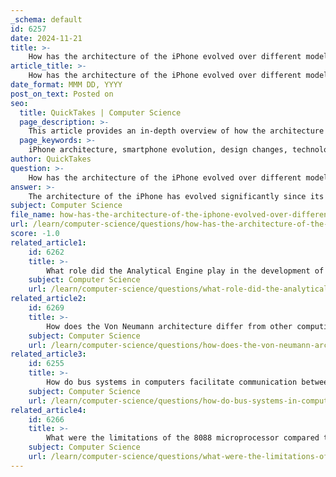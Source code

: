```yaml
---
_schema: default
id: 6257
date: 2024-11-21
title: >-
    How has the architecture of the iPhone evolved over different models?
article_title: >-
    How has the architecture of the iPhone evolved over different models?
date_format: MMM DD, YYYY
post_on_text: Posted on
seo:
  title: QuickTakes | Computer Science
  page_description: >-
    This article provides an in-depth overview of how the architecture of the iPhone has evolved from its initial release in 2007 to the latest models. It highlights significant changes in design, technology, and user experience throughout the years.
  page_keywords: >-
    iPhone architecture, smartphone evolution, design changes, technology advancements, Apple design philosophy, Retina display, Face ID, camera innovations, USB-C transition, A16 Bionic chip
author: QuickTakes
question: >-
    How has the architecture of the iPhone evolved over different models?
answer: >-
    The architecture of the iPhone has evolved significantly since its initial release in 2007, reflecting advancements in technology, design, and user experience. Here’s a detailed overview of how the architecture has changed across different iPhone models:\n\n### 1. **Initial Release and Design Philosophy (iPhone 2G - 2007)**\nThe first iPhone, known as the iPhone 2G, introduced a revolutionary design with a 3.5-inch touchscreen and a minimalist aesthetic. It combined the functionalities of a phone, an iPod, and an internet communicator, setting the stage for future smartphones. The architecture was primarily focused on integrating hardware and software seamlessly, a hallmark of Apple's design philosophy.\n\n### 2. **Introduction of 3G and App Store (iPhone 3G - 2008)**\nThe iPhone 3G brought 3G connectivity and GPS capabilities, enhancing its functionality. The introduction of the App Store in 2008 allowed third-party applications, significantly expanding the device's capabilities and user engagement.\n\n### 3. **Performance Enhancements (iPhone 3GS - 2009)**\nThe iPhone 3GS featured improved performance with a faster processor and better graphics capabilities. This model also introduced video recording, showcasing Apple's focus on multimedia capabilities.\n\n### 4. **Retina Display and Multitasking (iPhone 4 - 2010)**\nThe iPhone 4 introduced the Retina display, which offered a higher pixel density for sharper images. It also marked the transition to a glass and stainless steel design, enhancing durability and aesthetics. The introduction of multitasking capabilities in iOS 4 allowed users to switch between apps seamlessly.\n\n### 5. **Siri and Dual Cameras (iPhone 4S - 2011)**\nThe iPhone 4S introduced Siri, Apple's voice-activated assistant, and a dual-camera system, enhancing photography and user interaction. This model emphasized the integration of AI and improved camera technology.\n\n### 6. **Larger Displays and Enhanced Performance (iPhone 6 and 6 Plus - 2014)**\nWith the iPhone 6 and 6 Plus, Apple embraced larger screen sizes, catering to consumer demand for bigger displays. The architecture included the A8 chip, which improved performance and energy efficiency.\n\n### 7. **All-Screen Design and Face ID (iPhone X - 2017)**\nThe iPhone X marked a significant design shift with an all-screen front and the removal of the home button. It introduced Face ID, a facial recognition system, replacing Touch ID. This model showcased Apple's commitment to innovative user interfaces and security features.\n\n### 8. **Camera Innovations and Pro Models (iPhone 11 Pro - 2019)**\nThe iPhone 11 Pro introduced a triple-camera system, enhancing photography capabilities with features like Night mode. The Pro models emphasized professional-grade performance, catering to content creators.\n\n### 9. **Dynamic Island and 48MP Camera (iPhone 14 Pro - 2022)**\nThe iPhone 14 Pro introduced the Dynamic Island feature, replacing the notch with a more interactive display area. It also upgraded the camera system to 48MP, reflecting advancements in imaging technology.\n\n### 10. **USB-C Transition and Performance (iPhone 15 - 2023)**\nThe iPhone 15 series marked a significant change by replacing the Lightning port with USB-C, aligning with industry standards. The introduction of the A16 Bionic chip in the Pro models further enhanced performance, supporting advanced features like high-speed data transfer.\n\n### Conclusion\nThe evolution of the iPhone's architecture reflects a continuous commitment to innovation, user experience, and technological advancement. Each generation has built upon the last, introducing new features and capabilities that have shaped the smartphone industry. From the original iPhone's groundbreaking design to the latest models' sophisticated technology, Apple has consistently pushed the boundaries of what a smartphone can do.
subject: Computer Science
file_name: how-has-the-architecture-of-the-iphone-evolved-over-different-models.md
url: /learn/computer-science/questions/how-has-the-architecture-of-the-iphone-evolved-over-different-models
score: -1.0
related_article1:
    id: 6262
    title: >-
        What role did the Analytical Engine play in the development of modern computers?
    subject: Computer Science
    url: /learn/computer-science/questions/what-role-did-the-analytical-engine-play-in-the-development-of-modern-computers
related_article2:
    id: 6269
    title: >-
        How does the Von Neumann architecture differ from other computing architectures?
    subject: Computer Science
    url: /learn/computer-science/questions/how-does-the-von-neumann-architecture-differ-from-other-computing-architectures
related_article3:
    id: 6255
    title: >-
        How do bus systems in computers facilitate communication between components?
    subject: Computer Science
    url: /learn/computer-science/questions/how-do-bus-systems-in-computers-facilitate-communication-between-components
related_article4:
    id: 6266
    title: >-
        What were the limitations of the 8088 microprocessor compared to its predecessors?
    subject: Computer Science
    url: /learn/computer-science/questions/what-were-the-limitations-of-the-8088-microprocessor-compared-to-its-predecessors
---
```


&nbsp;